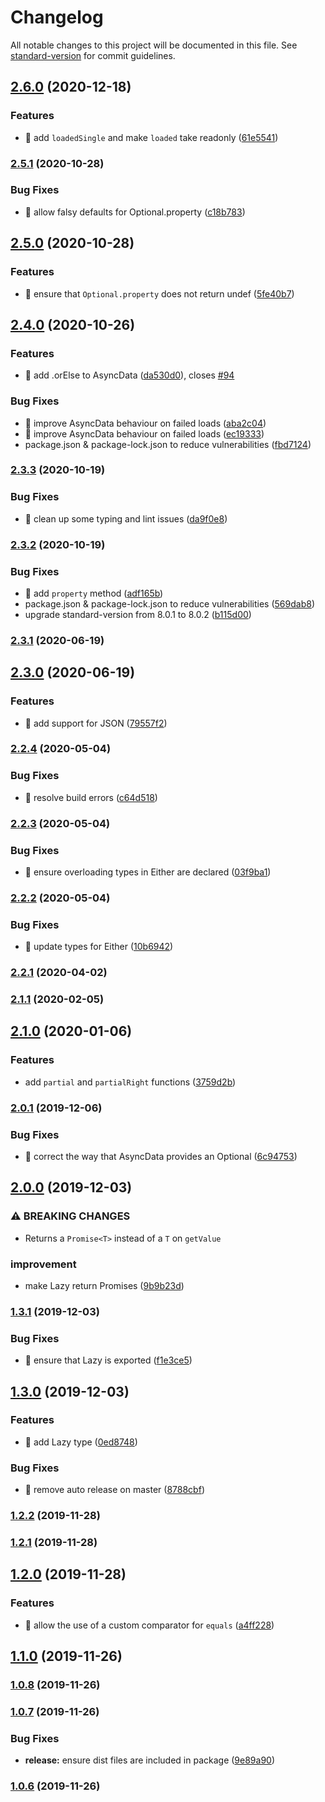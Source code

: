 # Changelog

All notable changes to this project will be documented in this file. See [standard-version](https://github.com/conventional-changelog/standard-version) for commit guidelines.

## [2.6.0](https://github.com/ohana-pediatrics/ahana-fp/compare/v2.5.1...v2.6.0) (2020-12-18)


### Features

* 🎸 add `loadedSingle` and make `loaded` take readonly ([61e5541](https://github.com/ohana-pediatrics/ahana-fp/commit/61e55415620924aa1428d2146e4b23d09d0c62d7))

### [2.5.1](https://github.com/ohana-pediatrics/ahana-fp/compare/v2.5.0...v2.5.1) (2020-10-28)


### Bug Fixes

* 🐛 allow falsy defaults for Optional.property ([c18b783](https://github.com/ohana-pediatrics/ahana-fp/commit/c18b7832e8e8f6408290a6c0251bf65f93836e67))

## [2.5.0](https://github.com/ohana-pediatrics/ahana-fp/compare/v2.4.0...v2.5.0) (2020-10-28)


### Features

* 🎸 ensure that `Optional.property` does not return undef ([5fe40b7](https://github.com/ohana-pediatrics/ahana-fp/commit/5fe40b72e6571897411b46a62c6ab6b6e1eb47c8))

## [2.4.0](https://github.com/ohana-pediatrics/ahana-fp/compare/v2.3.3...v2.4.0) (2020-10-26)


### Features

* 🎸 add .orElse to AsyncData ([da530d0](https://github.com/ohana-pediatrics/ahana-fp/commit/da530d092de3dde5e848d899a1f6c498ab33bb2d)), closes [#94](https://github.com/ohana-pediatrics/ahana-fp/issues/94)


### Bug Fixes

* 🐛 improve AsyncData behaviour on failed loads ([aba2c04](https://github.com/ohana-pediatrics/ahana-fp/commit/aba2c04fbcc640bc09505d133ccf7c8785fe1efe))
* 🐛 improve AsyncData behaviour on failed loads ([ec19333](https://github.com/ohana-pediatrics/ahana-fp/commit/ec19333e1ccee3bee556346b54ec743dcb5533dd))
* package.json & package-lock.json to reduce vulnerabilities ([fbd7124](https://github.com/ohana-pediatrics/ahana-fp/commit/fbd71242d6d8078aa6be35d1e23e84d9bbe40dc7))

### [2.3.3](https://github.com/ohana-pediatrics/ahana-fp/compare/v2.3.2...v2.3.3) (2020-10-19)


### Bug Fixes

* 🐛 clean up some typing and lint issues ([da9f0e8](https://github.com/ohana-pediatrics/ahana-fp/commit/da9f0e8d24be133fbff074be0d94cff3ffe81f81))

### [2.3.2](https://github.com/ohana-pediatrics/ahana-fp/compare/v2.3.1...v2.3.2) (2020-10-19)


### Bug Fixes

* 🐛 add `property` method ([adf165b](https://github.com/ohana-pediatrics/ahana-fp/commit/adf165b1bd8b4743cf04e6c07ca4674224e3df91))
* package.json & package-lock.json to reduce vulnerabilities ([569dab8](https://github.com/ohana-pediatrics/ahana-fp/commit/569dab84d3b128dbe6aebeabf1ea1e49b720759b))
* upgrade standard-version from 8.0.1 to 8.0.2 ([b115d00](https://github.com/ohana-pediatrics/ahana-fp/commit/b115d00892f9d183be582308ae416c142ceef3bc))

### [2.3.1](https://github.com/ohana-pediatrics/ahana-fp/compare/v2.3.0...v2.3.1) (2020-06-19)

## [2.3.0](https://github.com/ohana-pediatrics/ahana-fp/compare/v2.2.4...v2.3.0) (2020-06-19)


### Features

* 🎸 add support for JSON ([79557f2](https://github.com/ohana-pediatrics/ahana-fp/commit/79557f2a32d97fcd12fbf92eca96e282418a87c7))

### [2.2.4](https://github.com/ohana-pediatrics/ahana-fp/compare/v2.2.3...v2.2.4) (2020-05-04)


### Bug Fixes

* 🐛 resolve build errors ([c64d518](https://github.com/ohana-pediatrics/ahana-fp/commit/c64d51874576df98ee2d28f67c2d3f8d772f57f1))

### [2.2.3](https://github.com/ohana-pediatrics/ahana-fp/compare/v2.2.2...v2.2.3) (2020-05-04)


### Bug Fixes

* 🐛 ensure overloading types in Either are declared ([03f9ba1](https://github.com/ohana-pediatrics/ahana-fp/commit/03f9ba1fa7951d0610985aac1ad4e23298372400))

### [2.2.2](https://github.com/ohana-pediatrics/ahana-fp/compare/v2.2.1...v2.2.2) (2020-05-04)


### Bug Fixes

* 🐛 update types for Either ([10b6942](https://github.com/ohana-pediatrics/ahana-fp/commit/10b6942161a5866682b3c1084f9a850d7dc84bdb))

### [2.2.1](https://github.com/ohana-pediatrics/ahana-fp/compare/v2.2.0...v2.2.1) (2020-04-02)

### [2.1.1](https://github.com/ohana-pediatrics/ahana-fp/compare/v2.1.0...v2.1.1) (2020-02-05)

## [2.1.0](https://github.com/ohana-pediatrics/ahana-fp/compare/v2.0.1...v2.1.0) (2020-01-06)


### Features

* add `partial` and `partialRight` functions ([3759d2b](https://github.com/ohana-pediatrics/ahana-fp/commit/3759d2b0f7a624fd08abae7da3dcd3adbb70813d))

### [2.0.1](https://github.com/ohana-pediatrics/ahana-fp/compare/v2.0.0...v2.0.1) (2019-12-06)


### Bug Fixes

* 🐛 correct the way that AsyncData provides an Optional ([6c94753](https://github.com/ohana-pediatrics/ahana-fp/commit/6c947531730298e8aa6a92e130d93133157f473d))

## [2.0.0](https://github.com/ohana-pediatrics/ahana-fp/compare/v1.3.1...v2.0.0) (2019-12-03)


### ⚠ BREAKING CHANGES

* Returns a `Promise<T>` instead of a `T` on `getValue`

### improvement

* make Lazy return Promises ([9b9b23d](https://github.com/ohana-pediatrics/ahana-fp/commit/9b9b23d8323b8115cf3ee93c68039744532c4616))

### [1.3.1](https://github.com/ohana-pediatrics/ahana-fp/compare/v1.3.0...v1.3.1) (2019-12-03)


### Bug Fixes

* 🐛 ensure that Lazy is exported ([f1e3ce5](https://github.com/ohana-pediatrics/ahana-fp/commit/f1e3ce57b5a944d84c8355ca7a2c70f751f967e8))

## [1.3.0](https://github.com/ohana-pediatrics/ahana-fp/compare/v1.2.2...v1.3.0) (2019-12-03)


### Features

* 🎸 add Lazy<T> type ([0ed8748](https://github.com/ohana-pediatrics/ahana-fp/commit/0ed8748e49d1a999a26fcc827ce23f5e458a20a4))


### Bug Fixes

* 🐛 remove auto release on master ([8788cbf](https://github.com/ohana-pediatrics/ahana-fp/commit/8788cbfebdb2834cde5c84a8a4b3b59fb745d27c))

### [1.2.2](https://github.com/ohana-pediatrics/ahana-fp/compare/v1.2.1...v1.2.2) (2019-11-28)

### [1.2.1](https://github.com/ohana-pediatrics/ahana-fp/compare/v1.2.0...v1.2.1) (2019-11-28)

## [1.2.0](https://github.com/ohana-pediatrics/ahana-fp/compare/v1.1.0...v1.2.0) (2019-11-28)


### Features

* 🎸 allow the use of a custom comparator for `equals` ([a4ff228](https://github.com/ohana-pediatrics/ahana-fp/commit/a4ff228eb2cb98dfdf9c986686bc06be437b5c9c))

## [1.1.0](https://github.com/ohana-pediatrics/ahana-fp/compare/v1.0.8...v1.1.0) (2019-11-26)

### [1.0.8](https://github.com/ohana-pediatrics/ahana-fp/compare/v1.0.7...v1.0.8) (2019-11-26)

### [1.0.7](https://github.com/ohana-pediatrics/ahana-fp/compare/v1.0.6...v1.0.7) (2019-11-26)


### Bug Fixes

* **release:** ensure dist files are included in package ([9e89a90](https://github.com/ohana-pediatrics/ahana-fp/commit/9e89a9071a14465938c228e281bb368ca3b6a531))

### [1.0.6](https://github.com/ohana-pediatrics/ahana-fp/compare/v1.0.5...v1.0.6) (2019-11-26)
